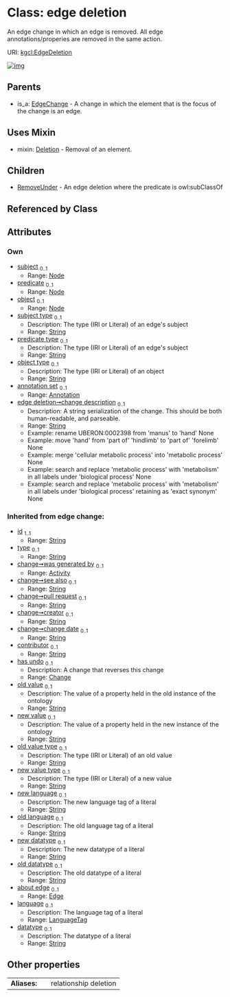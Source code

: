 
# Class: edge deletion


An edge change in which an edge is removed. All edge annotations/properies are removed in the same action.

URI: [kgcl:EdgeDeletion](http://w3id.org/kgcl_schema/EdgeDeletion)


[![img](https://yuml.me/diagram/nofunky;dir:TB/class/[RemoveUnder],[Node],[Annotation]<annotation%20set%200..1-++[EdgeDeletion&#124;subject_type:string%20%3F;predicate_type:string%20%3F;change_description:string%20%3F;object_type(i):string%20%3F;language(i):language_tag%20%3F;datatype(i):string%20%3F;old_value(i):string%20%3F;new_value(i):string%20%3F;old_value_type(i):string%20%3F;new_value_type(i):string%20%3F;new_language(i):string%20%3F;old_language(i):string%20%3F;new_datatype(i):string%20%3F;old_datatype(i):string%20%3F;id(i):string;type(i):string%20%3F;see_also(i):string%20%3F;pull_request(i):string%20%3F;creator(i):string%20%3F;change_date(i):string%20%3F;contributor(i):string%20%3F],[Node]<object%200..1-%20[EdgeDeletion],[Node]<predicate%200..1-%20[EdgeDeletion],[Node]<subject%200..1-%20[EdgeDeletion],[EdgeDeletion]uses%20-.->[Deletion],[EdgeDeletion]^-[RemoveUnder],[EdgeChange]^-[EdgeDeletion],[EdgeChange],[Edge],[Deletion],[Change],[Annotation],[Activity])](https://yuml.me/diagram/nofunky;dir:TB/class/[RemoveUnder],[Node],[Annotation]<annotation%20set%200..1-++[EdgeDeletion&#124;subject_type:string%20%3F;predicate_type:string%20%3F;change_description:string%20%3F;object_type(i):string%20%3F;language(i):language_tag%20%3F;datatype(i):string%20%3F;old_value(i):string%20%3F;new_value(i):string%20%3F;old_value_type(i):string%20%3F;new_value_type(i):string%20%3F;new_language(i):string%20%3F;old_language(i):string%20%3F;new_datatype(i):string%20%3F;old_datatype(i):string%20%3F;id(i):string;type(i):string%20%3F;see_also(i):string%20%3F;pull_request(i):string%20%3F;creator(i):string%20%3F;change_date(i):string%20%3F;contributor(i):string%20%3F],[Node]<object%200..1-%20[EdgeDeletion],[Node]<predicate%200..1-%20[EdgeDeletion],[Node]<subject%200..1-%20[EdgeDeletion],[EdgeDeletion]uses%20-.->[Deletion],[EdgeDeletion]^-[RemoveUnder],[EdgeChange]^-[EdgeDeletion],[EdgeChange],[Edge],[Deletion],[Change],[Annotation],[Activity])

## Parents

 *  is_a: [EdgeChange](EdgeChange.md) - A change in which the element that is the focus of the change is an edge.

## Uses Mixin

 *  mixin: [Deletion](Deletion.md) - Removal of an element.

## Children

 * [RemoveUnder](RemoveUnder.md) - An edge deletion where the predicate is owl:subClassOf

## Referenced by Class


## Attributes


### Own

 * [subject](subject.md)  <sub>0..1</sub>
     * Range: [Node](Node.md)
 * [predicate](predicate.md)  <sub>0..1</sub>
     * Range: [Node](Node.md)
 * [object](object.md)  <sub>0..1</sub>
     * Range: [Node](Node.md)
 * [subject type](subject_type.md)  <sub>0..1</sub>
     * Description: The type (IRI or Literal) of an edge's subject
     * Range: [String](types/String.md)
 * [predicate type](predicate_type.md)  <sub>0..1</sub>
     * Description: The type (IRI or Literal) of an edge's subject
     * Range: [String](types/String.md)
 * [object type](object_type.md)  <sub>0..1</sub>
     * Description: The type (IRI or Literal) of an object
     * Range: [String](types/String.md)
 * [annotation set](annotation_set.md)  <sub>0..1</sub>
     * Range: [Annotation](Annotation.md)
 * [edge deletion➞change description](edge_deletion_change_description.md)  <sub>0..1</sub>
     * Description: A string serialization of the change. This should be both human-readable, and parseable.
     * Range: [String](types/String.md)
     * Example: rename UBERON:0002398 from 'manus' to 'hand' None
     * Example: move 'hand' from 'part of' 'hindlimb' to 'part of' 'forelimb' None
     * Example: merge 'cellular metabolic process' into 'metabolic process' None
     * Example: search and replace 'metabolic process' with 'metabolism' in all labels under 'biological process' None
     * Example: search and replace 'metabolic process' with 'metabolism' in all labels under 'biological process' retaining as 'exact synonym' None

### Inherited from edge change:

 * [id](id.md)  <sub>1..1</sub>
     * Range: [String](types/String.md)
 * [type](type.md)  <sub>0..1</sub>
     * Range: [String](types/String.md)
 * [change➞was generated by](change_was_generated_by.md)  <sub>0..1</sub>
     * Range: [Activity](Activity.md)
 * [change➞see also](change_see_also.md)  <sub>0..1</sub>
     * Range: [String](types/String.md)
 * [change➞pull request](change_pull_request.md)  <sub>0..1</sub>
     * Range: [String](types/String.md)
 * [change➞creator](change_creator.md)  <sub>0..1</sub>
     * Range: [String](types/String.md)
 * [change➞change date](change_change_date.md)  <sub>0..1</sub>
     * Range: [String](types/String.md)
 * [contributor](contributor.md)  <sub>0..1</sub>
     * Range: [String](types/String.md)
 * [has undo](has_undo.md)  <sub>0..1</sub>
     * Description: A change that reverses this change
     * Range: [Change](Change.md)
 * [old value](old_value.md)  <sub>0..1</sub>
     * Description: The value of a property held in the old instance of the ontology
     * Range: [String](types/String.md)
 * [new value](new_value.md)  <sub>0..1</sub>
     * Description: The value of a property held in the new instance of the ontology
     * Range: [String](types/String.md)
 * [old value type](old_value_type.md)  <sub>0..1</sub>
     * Description: The type (IRI or Literal) of an old value
     * Range: [String](types/String.md)
 * [new value type](new_value_type.md)  <sub>0..1</sub>
     * Description: The type (IRI or Literal) of a new value
     * Range: [String](types/String.md)
 * [new language](new_language.md)  <sub>0..1</sub>
     * Description: The new language tag of a literal
     * Range: [String](types/String.md)
 * [old language](old_language.md)  <sub>0..1</sub>
     * Description: The old language tag of a literal
     * Range: [String](types/String.md)
 * [new datatype](new_datatype.md)  <sub>0..1</sub>
     * Description: The new datatype of a literal
     * Range: [String](types/String.md)
 * [old datatype](old_datatype.md)  <sub>0..1</sub>
     * Description: The old datatype of a literal
     * Range: [String](types/String.md)
 * [about edge](about_edge.md)  <sub>0..1</sub>
     * Range: [Edge](Edge.md)
 * [language](language.md)  <sub>0..1</sub>
     * Description: The language tag of a literal
     * Range: [LanguageTag](types/LanguageTag.md)
 * [datatype](datatype.md)  <sub>0..1</sub>
     * Description: The datatype of a literal
     * Range: [String](types/String.md)

## Other properties

|  |  |  |
| --- | --- | --- |
| **Aliases:** | | relationship deletion |


